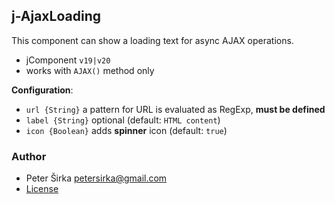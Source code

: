 ## j-AjaxLoading

This component can show a loading text for async AJAX operations.

- jComponent `v19|v20`
- works with `AJAX()` method only

__Configuration__:

- `url {String}` a pattern for URL is evaluated as RegExp, __must be defined__
- `label {String}` optional (default: `HTML content`)
- `icon {Boolean}` adds __spinner__ icon (default: `true`)

### Author

- Peter Širka <petersirka@gmail.com>
- [License](https://www.totaljs.com/license/)